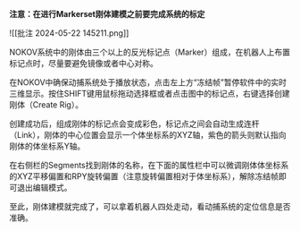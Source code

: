 **注意：在进行Markerset刚体建模之前要完成系统的标定**

![[批注 2024-05-22 145211.png]]

NOKOV系统中的刚体由三个以上的反光标记点（Marker）组成，在机器人上布置标记点时，尽量要避免镜像或者中心对称。

在NOKOV中确保动捕系统处于播放状态，点击左上方“冻结帧”暂停软件中的实时三维显示。按住SHIFT键用鼠标拖动选择框或者点击图中的标记点，右键选择创建刚体（Create Rig）。

创建成功后，组成刚体的标记点会变成彩色，标记点之间会自动生成连杆（Link），刚体的中心位置会显示一个体坐标系的XYZ轴，紫色的箭头则默认指向刚体的体坐标系Y轴。

在右侧栏的Segments找到刚体的名称，在下面的属性栏中可以微调刚体体坐标系的XYZ平移偏置和RPY旋转偏置（注意旋转偏置相对于体坐标系），解除冻结帧即可退出编辑模式。

至此，刚体建模就完成了，可以拿着机器人四处走动，看动捕系统的定位信息是否准确。